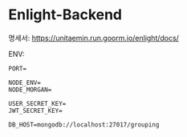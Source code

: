 # Enlight-Backend

명세서: https://unitaemin.run.goorm.io/enlight/docs/

ENV:

```
PORT=

NODE_ENV=
NODE_MORGAN=

USER_SECRET_KEY=
JWT_SECRET_KEY=

DB_HOST=mongodb://localhost:27017/grouping
```
